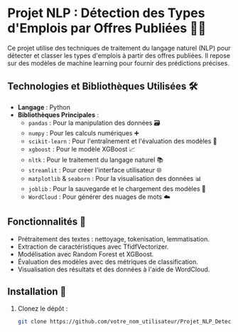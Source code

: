 # Projet NLP : Détection des Types d'Emplois par Offres Publiées 📄💼

Ce projet utilise des techniques de traitement du langage naturel (NLP) pour détecter et classer les types d'emplois à partir des offres publiées. Il repose sur des modèles de machine learning pour fournir des prédictions précises.

## Technologies et Bibliothèques Utilisées 🛠️

- **Langage** : Python
- **Bibliothèques Principales** :
  - `pandas` : Pour la manipulation des données 🗃️
  - `numpy` : Pour les calculs numériques ➕
  - `scikit-learn` : Pour l'entraînement et l'évaluation des modèles 🧠
  - `xgboost` : Pour le modèle XGBoost 📈
  - `nltk` : Pour le traitement du langage naturel 📚
  - `streamlit` : Pour créer l'interface utilisateur 🌐
  - `matplotlib` & `seaborn` : Pour la visualisation des données 📊
  - `joblib` : Pour la sauvegarde et le chargement des modèles 🔄
  - `WordCloud` : Pour générer des nuages de mots ☁️

## Fonctionnalités 🚀

- Prétraitement des textes : nettoyage, tokenisation, lemmatisation.
- Extraction de caractéristiques avec TfidfVectorizer.
- Modélisation avec Random Forest et XGBoost.
- Évaluation des modèles avec des métriques de classification.
- Visualisation des résultats et des données à l'aide de WordCloud.

## Installation 🔧

1. Clonez le dépôt :
   ```bash
   git clone https://github.com/votre_nom_utilisateur/Projet_NLP_Detecter_Type_emplois_par_OffrePublier.git
